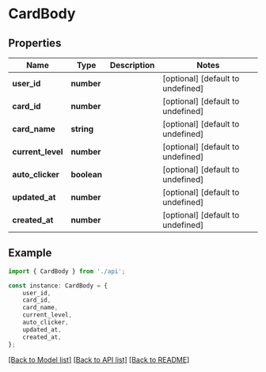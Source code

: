 # CardBody


## Properties

Name | Type | Description | Notes
------------ | ------------- | ------------- | -------------
**user_id** | **number** |  | [optional] [default to undefined]
**card_id** | **number** |  | [optional] [default to undefined]
**card_name** | **string** |  | [optional] [default to undefined]
**current_level** | **number** |  | [optional] [default to undefined]
**auto_clicker** | **boolean** |  | [optional] [default to undefined]
**updated_at** | **number** |  | [optional] [default to undefined]
**created_at** | **number** |  | [optional] [default to undefined]

## Example

```typescript
import { CardBody } from './api';

const instance: CardBody = {
    user_id,
    card_id,
    card_name,
    current_level,
    auto_clicker,
    updated_at,
    created_at,
};
```

[[Back to Model list]](../README.md#documentation-for-models) [[Back to API list]](../README.md#documentation-for-api-endpoints) [[Back to README]](../README.md)
